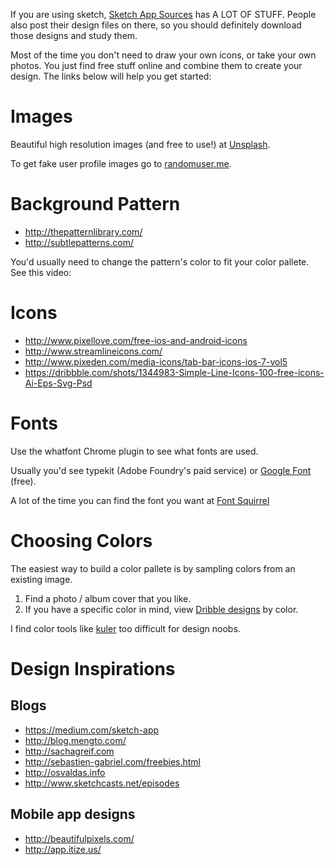 If you are using sketch, [Sketch App Sources](http://www.sketchappsources.com/) has A LOT OF STUFF. People also post their design files on there, so you should definitely download those designs and study them.

Most of the time you don't need to draw your own icons, or take your own photos. You just find free stuff online and combine them to create your design. The links below will help you get started:

# Images

Beautiful high resolution images (and free to use!) at [Unsplash](https://unsplash.com/).

To get fake user profile images go to [randomuser.me](https://randomuser.me/photos).

# Background Pattern

+ http://thepatternlibrary.com/
+ http://subtlepatterns.com/

You'd usually need to change the pattern's color to fit your color pallete. See this video:

# Icons

+ http://www.pixellove.com/free-ios-and-android-icons
+ http://www.streamlineicons.com/
+ http://www.pixeden.com/media-icons/tab-bar-icons-ios-7-vol5
+ https://dribbble.com/shots/1344983-Simple-Line-Icons-100-free-icons-Ai-Eps-Svg-Psd

# Fonts

Use the whatfont Chrome plugin to see what fonts are used.

Usually you'd see typekit (Adobe Foundry's paid service) or [Google Font](http://www.google.com/fonts) (free).

A lot of the time you can find the font you want at [Font Squirrel](www.fontsquirrel.com)

# Choosing Colors

The easiest way to build a color pallete is by sampling colors from an existing image.

1. Find a photo / album cover that you like.
2. If you have a specific color in mind, view [Dribble designs](https://dribbble.com/colors/66cccc) by color.

I find color tools like [kuler](https://color.adobe.com) too difficult for design noobs.

# Design Inspirations

## Blogs

+ https://medium.com/sketch-app
+ http://blog.mengto.com/
+ http://sachagreif.com
+ http://sebastien-gabriel.com/freebies.html
+ http://osvaldas.info
+ http://www.sketchcasts.net/episodes

## Mobile app designs

+ http://beautifulpixels.com/
+ http://app.itize.us/

